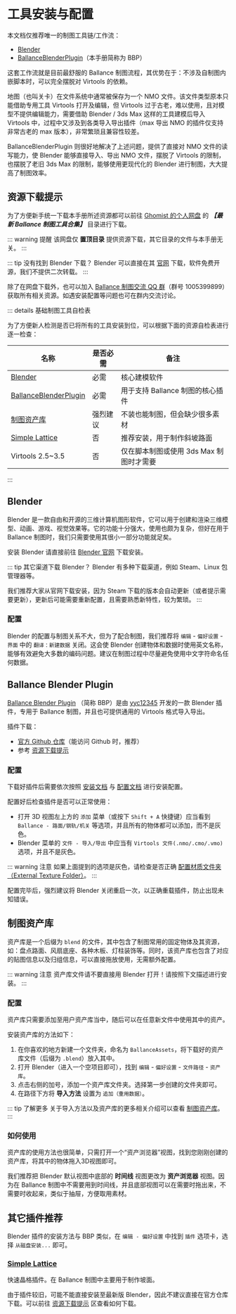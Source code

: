# 工具安装与配置

本文档仅推荐唯一的制图工具链/工作流：

- [Blender](https://www.blender.org/download/)
- [BallanceBlenderPlugin](https://github.com/yyc12345/BallanceBlenderHelper)（本手册简称为 BBP）

这套工作流就是目前最舒服的 Ballance 制图流程，其优势在于：不涉及自制图内嵌脚本时，可以完全摆脱对 Virtools 的依赖。

地图（也叫关卡）在文件系统中通常被保存为一个 NMO 文件。该文件类型原本只能借助专用工具 Virtools 打开及编辑，但 Virtools 过于古老，难以使用，且对模型不提供编辑能力，需要借助 Blender / 3ds Max 这样的工具建模后导入 Virtools 中，过程中又涉及到各类导入导出插件（max 导出 NMO 的插件仅支持非常古老的 max 版本），非常繁琐且兼容性较差。

BallanceBlenderPlugin 则很好地解决了上述问题，提供了直接对 NMO 文件的读写能力，使 Blender 能够直接导入、导出 NMO 文件，摆脱了 Virtools 的限制，也摆脱了老旧 3ds Max 的限制，能够使用更现代化的 Blender 进行制图，大大提高了制图效率。

## 资源下载提示

为了方便新手统一下载本手册所述资源都可以前往 [Ghomist 的个人网盘](http://ghostmisser.ysepan.com/) 的 **_【最新 Ballance 制图工具合集】_** 目录进行下载。

::: warning 提醒
该网盘仅 **置顶目录** 提供资源下载，其它目录的文件与本手册无关。
:::

::: tip 没有找到 Blender 下载？
Blender 可以直接在其 [官网](https://www.blender.org/download/) 下载，软件免费开源，我们不提供二次转载。
:::

除了在网盘下载外，也可以加入 [Ballance 制图交流 QQ 群](https://qm.qq.com/q/6K8JNC3X8W)（群号 1005399899）获取所有相关资源。如遇安装配置等问题也可在群内交流讨论。

::: details 基础制图工具自检表

为了方便新人检测是否已将所有的工具安装到位，可以根据下面的资源自检表进行逐一检查：

| 名称                                            | 是否必需 | 备注                                    |
| ----------------------------------------------- | -------- | --------------------------------------- |
| [Blender](#blender)                             | 必需     | 核心建模软件                            |
| [BallanceBlenderPlugin](#ballanceblenderplugin) | 必需     | 用于支持 Ballance 制图的核心插件        |
| [制图资产库](#制图资产库)                       | 强烈建议 | 不装也能制图，但会缺少很多素材          |
| [Simple Lattice](#其它插件推荐)                 | 否       | 推荐安装，用于制作斜坡路面              |
| Virtools 2.5~3.5                                | 否       | 仅在脚本制图或使用 3ds Max 制图时才需要 |

:::

## Blender

Blender 是一款自由和开源的三维计算机图形软件，它可以用于创建和渲染三维模型、动画、游戏、视觉效果等。它的功能十分强大，使用也颇为复杂，但好在用于 Ballance 制图时，我们只需要使用其很小一部分功能就足矣。

安装 Blender 请直接前往 [Blender 官网](https://www.blender.org/download/) 下载安装。

::: tip 其它渠道下载 Blender？
Blender 有多种下载渠道，例如 Steam、Linux 包管理器等。

我们推荐大家从官网下载安装，因为 Steam 下载的版本会自动更新（或者提示需要更新），更新后可能需要重新配置，且需要熟悉新特性，较为繁琐。
:::

### 配置

Blender 的配置与制图关系不大，但为了配合制图，我们推荐将 `编辑` - `偏好设置` - `界面` 中的 `翻译：新建数据` 关闭。这会使 Blender 创建物体和数据时使用英文名称，能够有效避免大多数的编码问题。建议在制图过程中尽量避免使用中文字符命名任何数据。

## Ballance Blender Plugin

[Ballance Blender Plugin](https://github.com/yyc12345/BallanceBlenderHelper) （简称 BBP）是由 [yyc12345](https://github.com/yyc12345) 开发的一款 Blender 插件，专用于 Ballance 制图，并且也可提供通用的 Virtools 格式导入导出。

插件下载：

- [官方 Github 仓库](https://github.com/yyc12345/BallanceBlenderHelper/releases/latest)（能访问 Github 时，推荐）
- 参考 [资源下载提示](#资源下载提示)

### 配置

下载好插件后需要依次按照 [安装文档](https://yyc12345.github.io/BallanceBlenderHelper/zh-cn/install-plugin/) 与 [配置文档](https://yyc12345.github.io/BallanceBlenderHelper/zh-cn/configure-plugin/) 进行安装配置。

配置好后检查插件是否可以正常使用：

- 打开 3D 视图左上方的 `添加` 菜单（或按下 `Shift + A` 快捷键）应当看到 `Ballance - 路面/钢轨/机关` 等选项，并且所有的物体都可以添加，而不是灰色。
- Blender 菜单的 `文件 - 导入/导出` 中应当有 `Virtools 文件(.nmo/.cmo/.vmo)` 选项，并且不是灰色。

::: warning 注意
如果上面提到的选项是灰色，请检查是否正确 [配置材质文件夹（External Texture Folder）](https://yyc12345.github.io/BallanceBlenderHelper/zh-cn/configure-plugin/#_3)。
:::

配置完毕后，强烈建议将 Blender 关闭重启一次，以正确重载插件，防止出现未知错误。

## 制图资产库

资产库是一个后缀为 `blend` 的文件，其中包含了制图常用的固定物体及其资源，如：盘点路面、风扇底座、各种木板、灯柱装饰等。同时，该资产库也包含了对应的贴图信息以及归组信息，可以直接拖放使用，无需额外配置。

::: warning 注意
资产库文件请不要直接用 Blender 打开！请按照下文描述进行安装。
:::

### 配置

资产库只需要添加至用户资产库当中，随后可以在任意新文件中使用其中的资产。

安装资产库的方法如下：

1. 在你喜欢的地方新建一个文件夹，命名为 `BallanceAssets`，将下载好的资产库文件（后缀为 `.blend`）放入其中。
2. 打开 Blender（进入一个空项目即可），找到 `编辑` - `偏好设置` - `文件路径` - `资产库`。
3. 点击右侧的加号，添加一个资产库文件夹。选择第一步创建的文件夹即可。
4. 在路径下方将 **导入方法** 设置为 `追加（重用数据）`。

::: tip 了解更多
关于导入方法以及资产库的更多相关介绍可以查看 [制图资产库](../blender/assets)。
:::

### 如何使用

资产库的使用方法也很简单，只需打开一个“资产浏览器”视图，找到您刚刚创建的资产库，将其中的物体拖入3D视图即可。

我们推荐把 Blender 默认视图中底部的 **时间线** 视图更改为 **资产浏览器** 视图。因为在 Ballance 制图中不需要用到时间线，并且底部视图可以在需要时拖出来，不需要时收起来，类似于抽屉，方便取用素材。

## 其它插件推荐

Blender 插件的安装方法与 BBP 类似，在 `编辑 - 偏好设置` 中找到 `插件` 选项卡，选择 `从磁盘安装...` 即可。

### [Simple Lattice](https://github.com/BenjaminSauder/SimpleLattice)

快速晶格插件。在 Ballance 制图中主要用于制作坡面。

由于插件较旧，可能不能直接安装至最新版 Blender，因此不建议直接在官方仓库下载。可以前往 [资源下载提示](#资源下载提示) 区查看如何下载。
